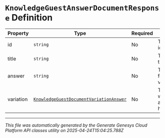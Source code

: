 # `KnowledgeGuestAnswerDocumentResponse` Definition

| Property | Type | Required | Description |
|----------|------|----------|-------------|
| id | `string` | No | The document id. |
| title | `string` | No | The document title. |
| answer | `string` | No | The answer found inside a variationContent. |
| variation | [`KnowledgeGuestDocumentVariationAnswer`](knowledgeguestdocumentvariationanswer-definition.md) | No | The variation with the answer's highlight data. |

---

*This file was automatically generated by the Generate Genesys Cloud Platform API classes utility on 2025-04-24T15:04:25.788Z*